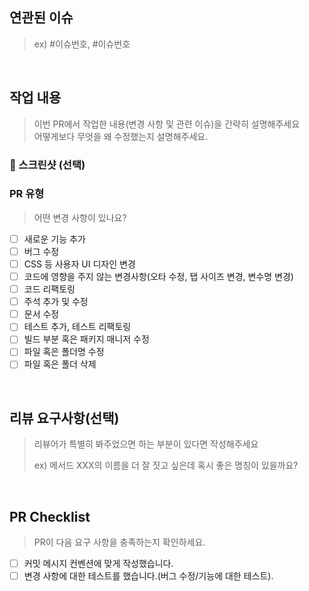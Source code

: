 ## 연관된 이슈
> ex) #이슈번호, #이슈번호

</br>

## 작업 내용
> 이번 PR에서 작업한 내용(변경 사항 및 관련 이슈)을 간략히 설명해주세요 </br>
> 어떻게보다 무엇을 왜 수정했는지 설명해주세요. </br>

### 📸 스크린샷 (선택)

### PR 유형
> 어떤 변경 사항이 있나요?

- [ ] 새로운 기능 추가
- [ ] 버그 수정
- [ ] CSS 등 사용자 UI 디자인 변경
- [ ] 코드에 영향을 주지 않는 변경사항(오타 수정, 탭 사이즈 변경, 변수명 변경)
- [ ] 코드 리팩토링
- [ ] 주석 추가 및 수정
- [ ] 문서 수정
- [ ] 테스트 추가, 테스트 리팩토링
- [ ] 빌드 부분 혹은 패키지 매니저 수정
- [ ] 파일 혹은 폴더명 수정
- [ ] 파일 혹은 폴더 삭제

</br>

## 리뷰 요구사항(선택)
> 리뷰어가 특별히 봐주었으면 하는 부분이 있다면 작성해주세요
>
> ex) 메서드 XXX의 이름을 더 잘 짓고 싶은데 혹시 좋은 명칭이 있을까요?

</br>

## PR Checklist
> PR이 다음 요구 사항을 충족하는지 확인하세요.

- [ ] 커밋 메시지 컨벤션에 맞게 작성했습니다.
- [ ] 변경 사항에 대한 테스트를 했습니다.(버그 수정/기능에 대한 테스트).
